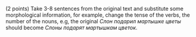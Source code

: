 

(2 points) Take 3-8 sentences from the original text and substitute some morphological information, for example, change the tense of the verbs, the number of the nouns, e.g, the original *Слон подарил мартышке цветы* should become *Слоны подарят мартышкам цветок*.

